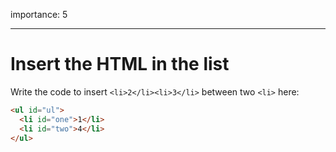 importance: 5

---

# Insert the HTML in the list

Write the code to insert `<li>2</li><li>3</li>` between two `<li>` here:

```html
<ul id="ul">
  <li id="one">1</li>
  <li id="two">4</li>
</ul>
```
